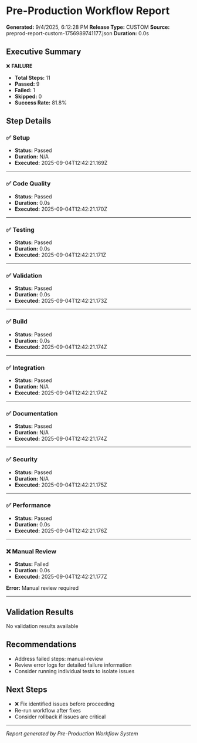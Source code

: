 # Pre-Production Workflow Report

**Generated:** 9/4/2025, 6:12:28 PM
**Release Type:** CUSTOM
**Source:** preprod-report-custom-1756989741177.json
**Duration:** 0.0s

## Executive Summary

❌ **FAILURE**
- **Total Steps:** 11
- **Passed:** 9
- **Failed:** 1
- **Skipped:** 0
- **Success Rate:** 81.8%

## Step Details

### ✅ Setup

- **Status:** Passed
- **Duration:** N/A
- **Executed:** 2025-09-04T12:42:21.169Z



---
### ✅ Code Quality

- **Status:** Passed
- **Duration:** 0.0s
- **Executed:** 2025-09-04T12:42:21.170Z



---
### ✅ Testing

- **Status:** Passed
- **Duration:** 0.0s
- **Executed:** 2025-09-04T12:42:21.171Z



---
### ✅ Validation

- **Status:** Passed
- **Duration:** 0.0s
- **Executed:** 2025-09-04T12:42:21.173Z



---
### ✅ Build

- **Status:** Passed
- **Duration:** 0.0s
- **Executed:** 2025-09-04T12:42:21.174Z



---
### ✅ Integration

- **Status:** Passed
- **Duration:** N/A
- **Executed:** 2025-09-04T12:42:21.174Z



---
### ✅ Documentation

- **Status:** Passed
- **Duration:** N/A
- **Executed:** 2025-09-04T12:42:21.174Z



---
### ✅ Security

- **Status:** Passed
- **Duration:** N/A
- **Executed:** 2025-09-04T12:42:21.175Z



---
### ✅ Performance

- **Status:** Passed
- **Duration:** 0.0s
- **Executed:** 2025-09-04T12:42:21.176Z



---
### ❌ Manual Review

- **Status:** Failed
- **Duration:** 0.0s
- **Executed:** 2025-09-04T12:42:21.177Z

**Error:** Manual review required

---

## Validation Results

No validation results available

## Recommendations

- Address failed steps: manual-review
- Review error logs for detailed failure information
- Consider running individual tests to isolate issues

## Next Steps

- ❌ Fix identified issues before proceeding
- Re-run workflow after fixes
- Consider rollback if issues are critical

---
*Report generated by Pre-Production Workflow System*
